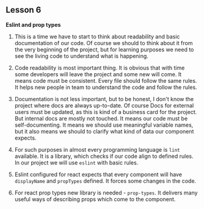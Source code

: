 ## Lesson 6
**Eslint and prop types**

1. This is a time we have to start to think about readability and basic
documentation of our code. Of course we should to think about it from
the very beginning of the project, but for learning purposes we need
to see the living code to understand what is happening.

2. Code readability is most important thing. It is obvious that with time
some developers will leave the project and some new will come. It means code
must be consistent. Every file should follow the same rules. It helps new
people in team to understand the code and follow the rules.

3. Documentation is not less important, but to be honest, I don't know the project
where docs are always up-to-date. Of course Docs for external users must
be updated, as this is kind of a business card for the project. But internal
docs are mostly not touched. It means our code must be self-documenting. It
means we should use meaningful variable names, but it also means we should to
clarify what kind of data our component expects.

4. For such purposes in almost every programming language is `lint`
available. It is a library, which checks if our code align to defined rules.
In our project we will use `eslint` with basic rules.

5. Eslint configured for react expects that every component will have
`displayName` and `propTypes` defined. It forces some changes in the code.

6. For react prop types new library is needed - `prop-types`. It delivers
many useful ways of describing props which come to the component.
